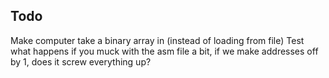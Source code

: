 ## Todo

Make computer take a binary array in (instead of loading from file)
Test what happens if you muck with the asm file a bit, if we make addresses off by 1, does it screw everything up?


